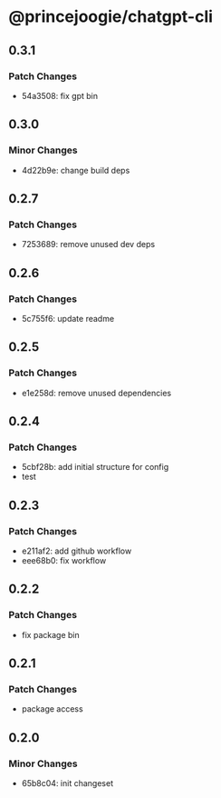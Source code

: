 # @princejoogie/chatgpt-cli

## 0.3.1

### Patch Changes

- 54a3508: fix gpt bin

## 0.3.0

### Minor Changes

- 4d22b9e: change build deps

## 0.2.7

### Patch Changes

- 7253689: remove unused dev deps

## 0.2.6

### Patch Changes

- 5c755f6: update readme

## 0.2.5

### Patch Changes

- e1e258d: remove unused dependencies

## 0.2.4

### Patch Changes

- 5cbf28b: add initial structure for config
- test

## 0.2.3

### Patch Changes

- e211af2: add github workflow
- eee68b0: fix workflow

## 0.2.2

### Patch Changes

- fix package bin

## 0.2.1

### Patch Changes

- package access

## 0.2.0

### Minor Changes

- 65b8c04: init changeset
